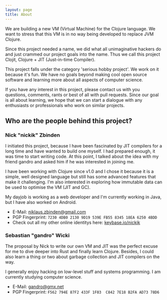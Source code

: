 ```yaml
---
layout: page
title: About
---
```


We are building a new VM (Virtual Machine) for the Clojure language. We want to stress that this VM is in no way being developed to replace JVM Clojure.

Since this project needed a name, we did what all unimaginative hackers do and just crammed our project goals into the name. Thus we call this project Clojit, Clojure + JIT (Just-in-time Compiler).

This project falls under the category 'serious hobby project'. We work on it because it's fun. We have no goals beyond making cool open source software and learning more about all aspects of computer science.

If you have any interest in this project, please contact us with you questions, comments, rants or best of all with pull requests. Since our goal is all about learning, we hope that we can start a dialogue with any enthusiasts or professionals who work on similar projects.

## Who are the people behind this project?

### Nick "nickik" Zbinden

I initiated this project, because I have been fascinated by JIT compilers for a long time and have wanted to build one myself. I had prepared enough, it was time to start writing code. At this point, I talked about the idea with my friend gandro and asked him if he was interested in joining me.

I have been working with Clojure since v1.0 and I chose it because it is a simple, well designed language but still has some advanced features that make it challenging. I'm also interested in exploring how immutable data can be used to optimise the VM (JIT and GC).

My dayjob is working as a web developer and I'm currently working in Java, but I have also worked on Android.

   - E-Mail: [niklaus.zbinden@gmail.com](mailto:niklaus.zbinden@gmail.com)
   - PGP Fingerprint: `7230 4DB0 2130 9D19 539E FB55 8345 18EA 6250 4BDD`
   - Check out all my other online identitys here: [keybase.io/nickik](keybase.io/nickik)

### Sebastian "gandro" Wicki

The proposal by Nick to write our own VM and JIT was the perfect excuse for me to dive deeper into Rust and finally learn Clojure. Besides, I could also learn a thing or two about garbage collection and JIT compilers on the way.

I generally enjoy hacking on low-level stuff and systems programming. I am currently studying computer science.

   - E-Mail: [gandro@gmx.net](mailto:gandro@gmx.net)
   - PGP Fingerprint: `F562 794E 87F2 433F 1F03  C842 7E18 B2FA AD73 78D6`

